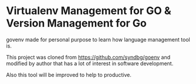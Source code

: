 
# Virtualenv Management for GO  & Version Management for Go 

govenv made for personal purpose to learn how language management tool is.

This project was cloned from https://github.com/syndbg/goenv and modified by author that has a lot of interest in software development.

Also this tool will be improved to help to productive.
